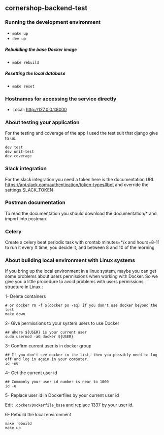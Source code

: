 ## cornershop-backend-test

### Running the development environment

* `make up`
* `dev up`

##### Rebuilding the base Docker image

* `make rebuild`

##### Resetting the local database

* `make reset`

### Hostnames for accessing the service directly

* Local: http://127.0.0.1:8000

### About testing your application

For the testing and coverage of the app I used the test suit that django give to us.

```
dev test
dev unit-test
dev coverage
```

### Slack integration
For the slack integration you need a token here is the documentation URL https://api.slack.com/authentication/token-types#bot
and override the settings.SLACK_TOKEN

### Postman documentation
To read the documentation you should download the documentation/* and import into postman.

### Celery

Create a celery beat periodic task with crontab minutes=*/x and hours=8-11 to run it every X time, you decide it, and between 8 and 10 of the morning


### About building local environment with Linux systems

If you bring up the local environment in a linux system, maybe you can get some problems about users permissions when working with Docker.
So we give you a little procedure to avoid problems with users permissions structure in Linux.:

1- Delete containers

```
# or docker rm -f $(docker ps -aq) if you don't use docker beyond the test
make down
```

2- Give permissions to your system users to use Docker

```
## Where ${USER} is your current user
sudo usermod -aG docker ${USER}
```

3- Confirm current user is in docker group

```
## If you don't see docker in the list, then you possibly need to log off and log in again in your computer.
id -nG
```


4-  Get the current user id

```
## Commonly your user id number is near to 1000
id -u
```

5- Replace user id in Dockerfiles by your current user id

Edit `.docker/Dockerfile_base` and replace 1337 by your user id.

6- Rebuild the local environment 

```
make rebuild
make up
```
